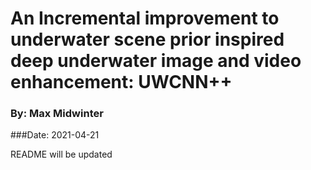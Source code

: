 # An Incremental improvement to underwater scene prior inspired deep underwater image and video enhancement: UWCNN++
### By: Max Midwinter
###Date: 2021-04-21

README will be updated


